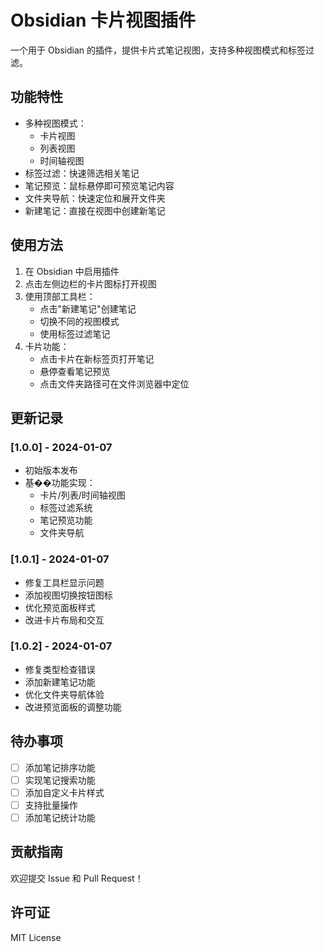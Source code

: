 # Obsidian 卡片视图插件

一个用于 Obsidian 的插件，提供卡片式笔记视图，支持多种视图模式和标签过滤。

## 功能特性

- 多种视图模式：
  - 卡片视图
  - 列表视图
  - 时间轴视图
- 标签过滤：快速筛选相关笔记
- 笔记预览：鼠标悬停即可预览笔记内容
- 文件夹导航：快速定位和展开文件夹
- 新建笔记：直接在视图中创建新笔记

## 使用方法

1. 在 Obsidian 中启用插件
2. 点击左侧边栏的卡片图标打开视图
3. 使用顶部工具栏：
   - 点击"新建笔记"创建笔记
   - 切换不同的视图模式
   - 使用标签过滤笔记
4. 卡片功能：
   - 点击卡片在新标签页打开笔记
   - 悬停查看笔记预览
   - 点击文件夹路径可在文件浏览器中定位

## 更新记录

### [1.0.0] - 2024-01-07
- 初始版本发布
- 基��功能实现：
  - 卡片/列表/时间轴视图
  - 标签过滤系统
  - 笔记预览功能
  - 文件夹导航

### [1.0.1] - 2024-01-07
- 修复工具栏显示问题
- 添加视图切换按钮图标
- 优化预览面板样式
- 改进卡片布局和交互

### [1.0.2] - 2024-01-07
- 修复类型检查错误
- 添加新建笔记功能
- 优化文件夹导航体验
- 改进预览面板的调整功能

## 待办事项
- [ ] 添加笔记排序功能
- [ ] 实现笔记搜索功能
- [ ] 添加自定义卡片样式
- [ ] 支持批量操作
- [ ] 添加笔记统计功能

## 贡献指南

欢迎提交 Issue 和 Pull Request！

## 许可证

MIT License 